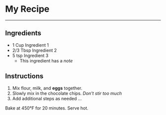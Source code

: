 # My Recipe
---
## Ingredients
- 1 Cup Ingredient 1
- 2/3 Tbsp Ingredient 2
- 5 tsp Ingredient 3
  - This ingredient has a _note_

## Instructions
1. Mix flour, milk, and **eggs** together.
2. Slowly mix in the chocolate chips. _Don't stir too much_
3. Add additional steps as needed ...

Bake at 450°F for 20 minutes. Serve hot.
